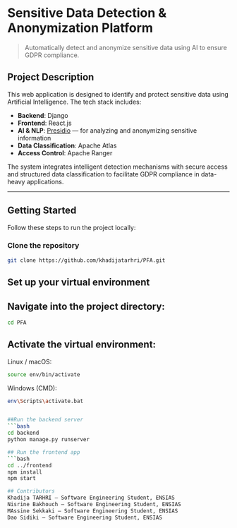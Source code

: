 # Sensitive Data Detection & Anonymization Platform

> Automatically detect and anonymize sensitive data using AI to ensure GDPR compliance.

## Project Description

This web application is designed to identify and protect sensitive data using Artificial Intelligence. The tech stack includes:

-  **Backend**: Django
-  **Frontend**: React.js
-  **AI & NLP**: [Presidio](https://github.com/microsoft/presidio) — for analyzing and anonymizing sensitive information
-  **Data Classification**: Apache Atlas
-  **Access Control**: Apache Ranger

The system integrates intelligent detection mechanisms with secure access and structured data classification to facilitate GDPR compliance in data-heavy applications.

---

##  Getting Started

Follow these steps to run the project locally:

### Clone the repository

```bash
git clone https://github.com/khadijatarhri/PFA.git
```
##  Set up your virtual environment


## Navigate into the project directory:
```bash
cd PFA
```
## Activate the virtual environment:
Linux / macOS:
```bash
source env/bin/activate
```
Windows (CMD):
```bash
env\Scripts\activate.bat


##Run the backend server
```bash
cd backend
python manage.py runserver

## Run the frontend app
```bash
cd ../frontend
npm install
npm start

## Contributors
Khadija TARHRI — Software Engineering Student, ENSIAS
Nisrine Bakhouch — Software Engineering Student, ENSIAS
MAssine Sekkaki — Software Engineering Student, ENSIAS
Dao Sidiki — Software Engineering Student, ENSIAS

